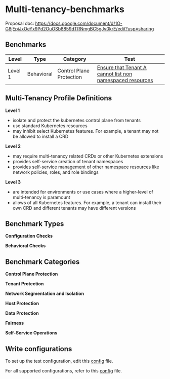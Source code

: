 # Multi-tenancy-benchmarks

Proposal doc: https://docs.google.com/document/d/1O-G8jEpiJxOeYx9Pd2OuOSb8859dTRNmgBC5gJv0krE/edit?usp=sharing

## Benchmarks
|              Level              |              Type              |        Category     |             Test              |
|---------------------------------|--------------------------------|-------------------------|---------------------------|
|   Level 1     |     Behavioral    |  Control Plane Protection  |    [Ensure that Tenant A cannot list non namespaced resources](test/e2e/tenantaccess/README.md)|


## Multi-Tenancy Profile Definitions

**Level 1**
- isolate and protect the kubernetes control plane from tenants
- use standard Kubernetes resources
- may inhibit select Kubernetes features. For example, a tenant may not be allowed to install a CRD

**Level 2**
- may require multi-tenancy related CRDs or other Kubernetes extensions
- provides self-service creation of tenant namespaces
- provides self-service management of other namespace resources like network policies, roles, and role bindings

**Level 3**
- are intended for environments or use cases where a higher-level of multi-tenancy is paramount
- allows of all Kubernetes features. For example, a tenant can install their own CRD and different tenants may have different versions


## Benchmark Types 

**Configuration Checks**

**Behavioral Checks**


## Benchmark Categories

**Control Plane Protection**

**Tenant Protection**

**Network Segmentation and Isolation**

**Host Protection**

**Data Protection**

**Fairness**

**Self-Service Operations**

## Write configurations

To set up the test configuration, edit this [config](test/e2e/manifest/config.yaml) file. 

For all supported configurations, refer to this [config](https://github.com/realshuting/multi-tenancy-benchmarks/blob/a4f0e1a601928c12470c6b53802d50a4f4ca6b44/test/e2e/config.go#L12) file.


### 